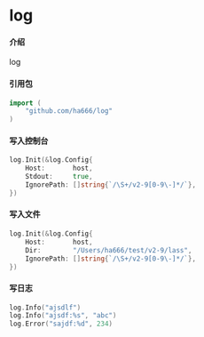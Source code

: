 # log

#### 介绍
log

#### 引用包
```go
import (
	"github.com/ha666/log"
)
```

#### 写入控制台
```go
log.Init(&log.Config{
	Host:       host,
	Stdout:     true,
	IgnorePath: []string{`/\S+/v2-9[0-9\-]*/`},
})
```

#### 写入文件
```go
log.Init(&log.Config{
	Host:       host,
	Dir:        "/Users/ha666/test/v2-9/lass",
	IgnorePath: []string{`/\S+/v2-9[0-9\-]*/`},
})
```

#### 写日志
```go
log.Info("ajsdlf")
log.Info("ajsdf:%s", "abc")
log.Error("sajdf:%d", 234)
```
####
